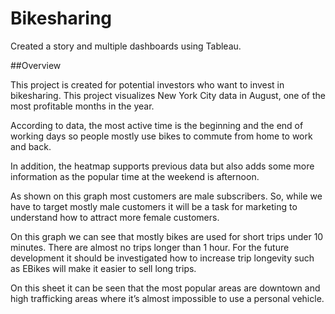 # Bikesharing
Created a story and multiple dashboards using Tableau.

##Overview

This project is created for potential investors who want to invest in bikesharing. This project visualizes New York City data in August, one of the most profitable months in the year. 

According to data, the most active time is the beginning and the end of working days so people mostly use bikes to commute from home to work and back.

In addition, the heatmap supports previous data but also adds some more information as the popular time at the weekend is afternoon.

As shown on this graph most customers are male subscribers. So, while we have to target mostly male customers it will be a task for marketing to understand how to attract more female customers.

On this graph we can see that mostly bikes are used for short trips under 10 minutes. There are almost no trips longer than 1 hour. For the future development it should be investigated how to increase trip longevity such as EBikes will make it easier to sell long trips.

On this sheet it can be seen that the most popular areas are downtown and high trafficking areas where  it’s almost impossible to use a personal vehicle.
